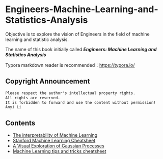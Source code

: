 # Engineers-Machine-Learning-and-Statistics-Analysis
Objective is to explore the vision of Engineers in the field of machine learning and statistic analysis.

The name of this book initially called ***Engineers: Machine Learning and Statistics Analysis***

Typora markdown reader is recommended：<https://typora.io/>

## Copyright Announcement
```markdown
Please respect the author's intellectual property rights. 
All rights are reserved. 
It is forbidden to forward and use the content without permission!
Anyi Li
```

## Contents
- [The interpretability of Machine Learning](https://github.com/Openviewer/interpretability-literature)
- [Stanford Machine Learning Cheatsheet](https://stanford.edu/~shervine/teaching/cs-229/cheatsheet-supervised-learning)
- [A Visual Exploration of Gaussian Processes](https://distill.pub/2019/visual-exploration-gaussian-processes/#MultipleKernels)
- [Machine Learning tips and tricks cheatsheet](https://stanford.edu/~shervine/teaching/cs-229/cheatsheet-machine-learning-tips-and-tricks)
